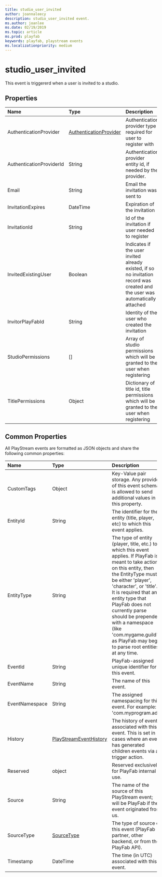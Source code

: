 ```yaml
---
title: studio_user_invited
author: joannaleecy
description: studio_user_invited event.
ms.author: joanlee
ms.date: 02/19/2019
ms.topic: article
ms.prod: playfab
keywords: playfab, playstream events
ms.localizationpriority: medium
---
```


# studio_user_invited

This event is triggererd when a user is invited to a studio.

## Properties

|Name|Type|Description|
| :--------------------|:-------------------|:----------------------|
|AuthenticationProvider|[AuthenticationProvider](data-types/authenticationprovider.md)|Authentication provider type required for user to register with|
|AuthenticationProviderId|String|Authentication provider entity id, if needed by the provider.|
|Email|String|Email the invitation was sent to|
|InvitationExpires|DateTime|Expiration of the invitation|
|InvitationId|String|Id of the invitation if user needed to register|
|InvitedExistingUser|Boolean|Indicates if the user invited already existed, if so no invitation record was created and the user was automatically attached|
|InvitorPlayFabId|String|Identity of the user who created the invitation|
|StudioPermissions|[]|Array of studio permissions which will be granted to the user when registering|
|TitlePermissions|Object|Dictionary of title id, title permissions which will be granted to the user when registering|

## Common Properties

All PlayStream events are formatted as JSON objects and share the following common properties:

|Name|Type|Description|
| :--------------------|:-------------------|:----------------------|
|CustomTags|Object|Key-Value pair storage. Any provider of this event schema is allowed to send additional values in this property.|
|EntityId|String|The identifier for the entity (title, player, etc) to which this event applies.|
|EntityType|String|The type of entity (player, title, etc.) to which this event applies. If PlayFab is meant to take action on this entity, then the EntityType must be either 'player', 'character', or 'title'. It is required that any entity type that PlayFab does not currently parse should be prepended with a namespace (like 'com.mygame.guild') as PlayFab may begin to parse root entities at any time.|
|EventId|String|PlayFab-assigned unique identifier for this event.|
|EventName|String|The name of this event.|
|EventNamespace|String|The assigned namespacing for this event. For example: 'com.myprogram.ads'|
|History|[PlayStreamEventHistory](data-types/playstreameventhistory.md)|The history of events associated with this event. This is set in cases where an event has generated children events via a trigger action.|
|Reserved|object|Reserved exclusively for PlayFab internal use.|
|Source|String|The name of the source of this PlayStream event; will be PlayFab if the event originated from us.|
|SourceType|[SourceType](data-types/sourcetype.md)|The type of source of this event (PlayFab partner, other backend, or from the PlayFab API).|
|Timestamp|DateTime|The time (in UTC) associated with this event.|